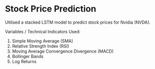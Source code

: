 # Stock Price Prediction
Utilised a stacked LSTM model to predict stock prices for Nvidia (NVDA).

Variables / Technical Indicators Used:
1. Simple Moving Average (SMA)
2. Relative Strength Index (RSI)
3. Moving Average Convergence Divergence (MACD)
4. Bollinger Bands
5. Log Returns
